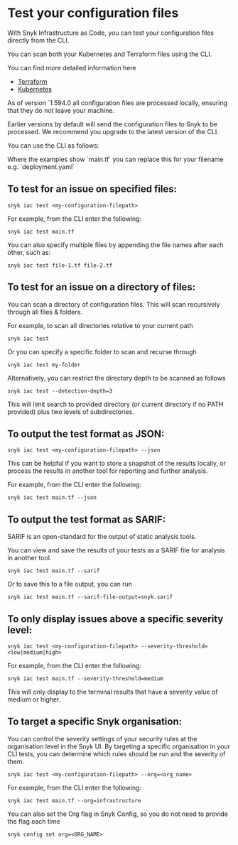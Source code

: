 # Test your configuration files

With Snyk Infrastructure as Code, you can test your configuration files directly from the CLI.

You can scan both your Kubernetes and Terraform files using the CLI.

You can find more detailed information here

* [Terraform](https://support.snyk.io/hc/en-us/articles/360013723877-Test-your-Terraform-files-with-our-CLI-tool)
* [Kubernetes](https://support.snyk.io/hc/en-us/articles/360012429477-Test-your-Kubernetes-files-with-our-CLI-tool)

As of version \`1.594.0 all configuration files are processed locally, ensuring that they do not leave your machine. 

Earlier versions by default will send the configuration files to Snyk to be processed. We recommend you upgrade to the latest version of the CLI. 

You can use the CLI as follows:

Where the examples show \`main.tf\` you can replace this for your filename e.g. \`deployment.yaml\`

## To test for an issue on specified files:

```text
snyk iac test <my-configuration-filepath>
```

For example, from the CLI enter the following:

```text
snyk iac test main.tf
```

You can also specify multiple files by appending the file names after each other, such as:

```text
snyk iac test file-1.tf file-2.tf
```

## To test for an issue on a directory of files:

You can scan a directory of configuration files. This will scan recursively through all files & folders. 

For example, to scan all directories relative to your current path

```text
snyk iac test
```

Or you can specify a specific folder to scan and recurse through

```text
snyk iac test my-folder
```

Alternatively, you can restrict the directory depth to be scanned as follows

```text
snyk iac test --detection-depth=3 
```

This will limit search to provided directory \(or current directory if no PATH provided\) plus two levels of subdirectories.

## To output the test format as JSON:

```text
snyk iac test <my-configuration-filepath> --json
```

This can be helpful if you want to store a snapshot of the results locally, or process the results in another tool for reporting and further analysis. 

For example, from the CLI enter the following:

```text
snyk iac test main.tf --json
```

## To output the test format as SARIF:

SARIF is an open-standard for the output of static analysis tools.

You can view and save the results of your tests as a SARIF file for analysis in another tool.

```text
snyk iac test main.tf --sarif
```

Or to save this to a file output, you can run

```text
snyk iac test main.tf --sarif-file-output=snyk.sarif
```

## To only display issues above a specific severity level:

```text
snyk iac test <my-configuration-filepath> --severity-threshold=<low|medium|high>
```

For example, from the CLI enter the following:

```text
snyk iac test main.tf --severity-threshold=medium
```

This will only display to the terminal results that have a severity value of medium or higher.

## To target a specific Snyk organisation:

You can control the severity settings of your security rules at the organisation level in the Snyk UI. By targeting a specific organisation in your CLI tests, you can determine which rules should be run and the severity of them. 

```text
snyk iac test <my-configuration-filepath> --org=<org_name>
```

For example, from the CLI enter the following:

```text
snyk iac test main.tf --org=infrastructure
```

You can also set the Org flag in Snyk Config, so you do not need to provide the flag each time

```text
snyk config set org=<ORG_NAME>
```

